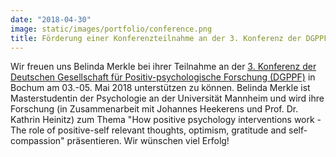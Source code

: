 ```yaml
---
date: "2018-04-30"
image: static/images/portfolio/conference.png
title: Förderung einer Konferenzteilnahme an der 3. Konferenz der DGPPF
---
```


Wir freuen uns Belinda Merkle bei ihrer Teilnahme an der [3. Konferenz der Deutschen Gesellschaft für Positiv-psychologische Forschung (DGPPF)](http://dgppf.de/wp-content/uploads/2018/04/Programmheft_A5.pdf) in Bochum am 03.-05. Mai 2018 unterstützen zu können. Belinda Merkle ist Masterstudentin der Psychologie an der Universität Mannheim und wird ihre Forschung (in Zusammenarbeit mit Johannes Heekerens und Prof. Dr. Kathrin Heinitz) zum Thema "How positive psychology interventions work - The role of positive-self relevant thoughts, optimism, gratitude and self-compassion" präsentieren. Wir wünschen viel Erfolg!
